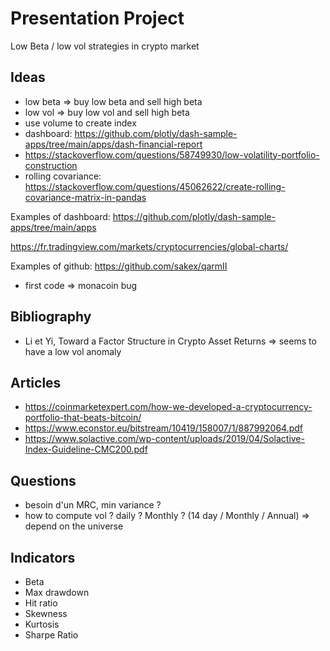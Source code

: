 # Presentation Project

Low Beta / low vol strategies in crypto market

## Ideas
- low beta => buy low beta and sell high beta
- low vol => buy low vol and sell high beta
- use volume to create index
- dashboard: https://github.com/plotly/dash-sample-apps/tree/main/apps/dash-financial-report
- https://stackoverflow.com/questions/58749930/low-volatility-portfolio-construction
- rolling covariance: https://stackoverflow.com/questions/45062622/create-rolling-covariance-matrix-in-pandas

Examples of dashboard:
https://github.com/plotly/dash-sample-apps/tree/main/apps

https://fr.tradingview.com/markets/cryptocurrencies/global-charts/

Examples of github: https://github.com/sakex/qarmII

- first code => monacoin bug

## Bibliography

- Li et Yi, Toward a Factor Structure in Crypto Asset Returns => seems to have a low vol anomaly

## Articles

- https://coinmarketexpert.com/how-we-developed-a-cryptocurrency-portfolio-that-beats-bitcoin/
- https://www.econstor.eu/bitstream/10419/158007/1/887992064.pdf
- https://www.solactive.com/wp-content/uploads/2019/04/Solactive-Index-Guideline-CMC200.pdf

## Questions

- besoin d'un MRC, min variance ?
- how to compute vol ? daily ? Monthly ? (14 day / Monthly / Annual) => depend on the universe

## Indicators
- Beta
- Max drawdown
- Hit ratio
- Skewness
- Kurtosis
- Sharpe Ratio
